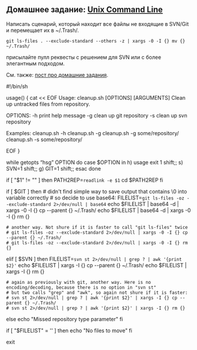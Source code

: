 ## Домашнее задание: [Unix Command Line](https://github.com/yandex-shri/lectures/blob/master/04-unix-cli.md)

Написать сценарий, который находит все файлы не входящие в SVN/Git и перемещает их в ~/.Trash/.

    git ls-files . --exclude-standard --others -z | xargs -0 -I {} mv {} ~/.Trash/

присылайте пулл реквесты с решением для SVN или с более элегантным подходом.

См. также: [пост про домашние задания](http://clubs.ya.ru/4611686018427468886/replies.xml?item_no=450).

#!/bin/sh

usage() {
cat << EOF
Usage: cleanup.sh [OPTIONS] [ARGUMENTS]
  Clean up untracked files from repository.

OPTIONS:
  -h      print help message
  -g      clean up git repository
  -s      clean up svn repository

Examples:
  cleanup.sh -h
  cleanup.sh -g 
  cleanup.sh -g some/repository/
  cleanup.sh -s some/repository/

EOF
}

while getopts “hsg” OPTION
do
	case $OPTION in
		h)
			usage
			exit 1
			shift;;
		s)
			SVN=1
			shift;;
		g)
			GIT=1
			shift;;	
	esac
done

if [ "$1" != "" ] 
then
	PATH2REP=`readlink -e $1`
	cd $PATH2REP
fi

if [ $GIT ]
then
	# didn't find simple way to save output that contains \0 into variable correctly
	# so decide to use base64:
	FILELIST=`git ls-files -oz --exclude-standard 2>/dev/null | base64`
	echo $FILELIST | base64 -d | xargs -0 -I {} cp --parent {} ~/.Trash/
	echo $FILELIST | base64 -d | xargs -0 -I {} rm {}

	# another way. Not shure if it is faster to call "git ls-files" twice
	# git ls-files -oz --exclude-standard 2>/dev/null | xargs -0 -I {} cp --parent {} ~/.Trash/
	# git ls-files -oz --exclude-standard 2>/dev/null | xargs -0 -I {} rm {}
elif [ $SVN ]
then 
	FILELIST=`svn st 2>/dev/null | grep ? | awk '{print $2}'`
	echo $FILELIST | xargs -I {} cp --parent {} ~/.Trash/
	echo $FILELIST | xargs -I {} rm {}

	# again as previously with git, another way. Here is no encoding/decoding, because there is no option in "svn st"
	# but two calls "grep" and "awk", so again not shure if it is faster:
	# svn st 2>/dev/null | grep ? | awk '{print $2}' | xargs -I {} cp --parent {} ~/.Trash/
	# svn st 2>/dev/null | grep ? | awk '{print $2}' | xargs -I {} rm {}
else
	echo "Missed repository type parameter"
fi

if [ "$FILELIST" = '' ]
then 
	echo "No files to move"
fi

exit